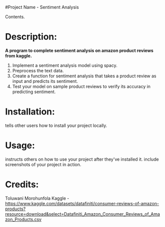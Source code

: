 #Project Name - Sentiment Analysis

Contents.

# Description:
**A program to complete sentiment analysis on amazon product reviews from kaggle.**

1. Implement a sentiment analysis model using spacy.
2. Preprocess the text data.
3. Create a function for sentiment analysis that takes a product review
as input and predicts its sentiment.
4. Test your model on sample product reviews to verify its accuracy in
predicting sentiment.

# Installation: 
tells other users how to install your project locally.

# Usage: 
instructs others on how to use your project after they've installed it. 
include screenshots of your project in action.

# Credits:
Toluwani Morohunfola
Kaggle - https://www.kaggle.com/datasets/datafiniti/consumer-reviews-of-amazon-products?resource=download&select=Datafiniti_Amazon_Consumer_Reviews_of_Amazon_Products.csv
